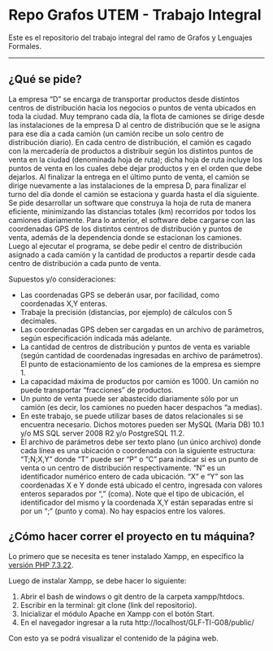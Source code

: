 # Repo Grafos UTEM - Trabajo Integral
Este es el repositorio del trabajo integral del ramo de Grafos y Lenguajes Formales.

---

## ¿Qué se pide?

La empresa “D” se encarga de transportar productos desde distintos centros de distribución hacia los negocios
o puntos de venta ubicados en toda la ciudad.
Muy temprano cada día, la flota de camiones se dirige desde las instalaciones de la empresa D al centro de
distribución que se le asigna para ese día a cada camión (un camión recibe un solo centro de distribución
diario). En cada centro de distribución, el camión es cagado con la mercadería de productos a distribuir según
los distintos puntos de venta en la ciudad (denominada hoja de ruta); dicha hoja de ruta incluye los puntos de
venta en los cuales debe dejar productos y en el orden que debe dejarlos.
Al finalizar la entrega en el último punto de venta, el camión se dirige nuevamente a las instalaciones de la
empresa D, para finalizar el turno del día donde el camión se estaciona y guarda hasta el día siguiente.
Se pide desarrollar un software que construya la hoja de ruta de manera eficiente, minimizando las distancias
totales (km) recorridos por todos los camiones diariamente. Para lo anterior, el software debe cargarse con
las coordenadas GPS de los distintos centros de distribución y puntos de venta, además de la dependencia
donde se estacionan los camiones. Luego al ejecutar el programa, se debe pedir el centro de distribución
asignado a cada camión y la cantidad de productos a repartir desde cada centro de distribución a cada punto
de venta.

Supuestos y/o consideraciones:
- Las coordenadas GPS se deberán usar, por facilidad, como coordenadas X,Y enteras.
- Trabaje la precisión (distancias, por ejemplo) de cálculos con 5 decimales.
- Las coordenadas GPS deben ser cargadas en un archivo de parámetros, según especificación indicada más adelante.
- La cantidad de centros de distribución y puntos de venta es variable (según cantidad de coordenadas ingresadas en archivo de parámetros). El punto de estacionamiento de los camiones de la empresa es siempre 1.
- La capacidad máxima de productos por camión es 1000. Un camión no puede transportar “fracciones” de productos.
- Un punto de venta puede ser abastecido diariamente sólo por un camión (es decir, los camiones no pueden hacer despachos “a medias).
- En este trabajo, se puede utilizar bases de datos relacionales si se encuentra necesario. Dichos motores pueden ser MySQL (Maria DB) 10.1 y/o MS SQL server 2008 R2 y/o PostgreSQL 11.2.
- El archivo de parámetros debe ser texto plano (un único archivo) donde cada línea es una ubicación o coordenada con la siguiente estructura: “T;N;X,Y” donde “T” puede ser “P” o “C” para indicar si es un punto de venta o un centro de distribución respectivamente. “N” es un identificador numérico  entero de cada ubicación. “X” e “Y” son las coordenadas X e Y donde está ubicado el centro, ingresada con valores enteros separados por “,” (coma). Note que el tipo de ubicación, el identificador del mismo y la coordenada X,Y están separadas entre sí por un “;” (punto y coma). No hay espacios entre los valores.

    
## ¿Cómo hacer correr el proyecto en tu máquina?

Lo primero que se necesita es tener instalado Xampp, en específico la [versión PHP 7.3.22](https://www.apachefriends.org/xampp-files/7.3.22/xampp-windows-x64-7.3.22-0-VC15-installer.exe).

Luego de instalar Xampp, se debe hacer lo siguiente:
1. Abrir el bash de windows o git dentro de la carpeta xampp/htdocs.
2. Escribir en la terminal: git clone (link del repositorio).
3. Inicializar el módulo Apache en Xampp con el botón Start.
4. En el navegador ingresar a la ruta http://localhost/GLF-TI-G08/public/

Con esto ya se podrá visualizar el contenido de la página web.